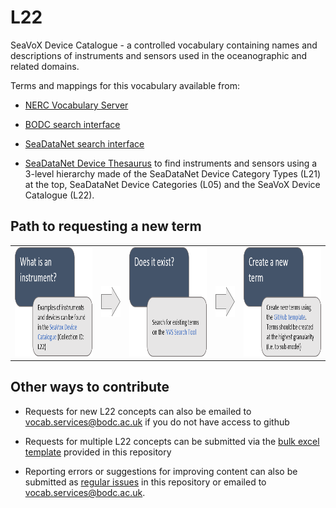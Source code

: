 # L22
SeaVoX Device Catalogue - a controlled vocabulary containing names and descriptions of instruments and sensors used in the oceanographic and related domains. 

Terms and mappings for this vocabulary available from:

* [NERC Vocabulary Server](http://vocab.nerc.ac.uk/collection/L22/current/)

* [BODC search interface](https://www.bodc.ac.uk/resources/vocabularies/vocabulary_search/L22/)

* [SeaDataNet search interface](http://seadatanet.maris2.nl/v_bodc_vocab_v2/search.asp?lib=L22)

* [SeaDataNet Device Thesaurus](http://vocab.nerc.ac.uk/scheme/SDNDEV/current/) to find instruments and sensors using a 3-level hierarchy made of the SeaDataNet Device Category Types (L21) at the top, SeaDataNet Device Categories (L05) and the SeaVoX Device Catalogue (L22). 


## Path to requesting a new term

<table border = "0" cell padding = "0">
  <tr>
    <td>
      <a href="https://www.bodc.ac.uk/resources/vocabularies/vocabulary_search/L22/">
        <img src="L22_images/What_is_an_instrument.png" height="175" border = "0" title="Instrument examples">
      </a>
    </td>
    <td>
      <img src="L22_images/Arrow1.png" height="50" border ="0">
    </td>
        <td>
   <a href="https://www.bodc.ac.uk/resources/vocabularies/vocabulary_search/L22/">
   <img src="L22_images/Does_it_exist.png" height="175" border = "0" title="Search instruments">
          </a>
    </td>
     <td>
      <img src="L22_images/Arrow1.png" height="50" border = "0">
    </td>
      <td>
        <a href="https://github.com/nvs-vocabs/L22/issues/new?assignees=&labels=New+term&template=request-new-term.md&title=NTR%3A">
   <img src="L22_images/Create_new_term.png" height="175" border = "0" title="Submit a new instrument">
        </a>
    </td>
  </tr>
  </table>

## Other ways to contribute
- Requests for new L22 concepts can also be emailed to vocab.services@bodc.ac.uk if you do not have access to github

- Requests for multiple L22 concepts can be submitted via the [bulk excel template](L22_submission_template_v2.0.xltx) provided in this repository

- Reporting errors or suggestions for improving content can also be submitted as [regular issues](https://github.com/nvs-vocabs/L22/issues/new) in this repository or emailed to vocab.services@bodc.ac.uk. 
